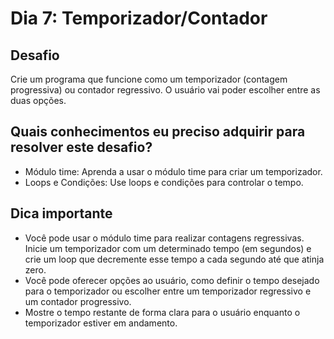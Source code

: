 # Dia 7: Temporizador/Contador

## Desafio
Crie um programa que funcione como um temporizador (contagem progressiva) ou contador regressivo. O usuário vai poder escolher entre as duas opções.

## Quais conhecimentos eu preciso adquirir para resolver este desafio?
- Módulo time: Aprenda a usar o módulo time para criar um temporizador.
- Loops e Condições: Use loops e condições para controlar o tempo.

## Dica importante
- Você pode usar o módulo time para realizar contagens regressivas. Inicie um temporizador com um determinado tempo (em segundos) e crie um loop que decremente esse tempo a cada segundo até que atinja zero.
- Você pode oferecer opções ao usuário, como definir o tempo desejado para o temporizador ou escolher entre um temporizador regressivo e um contador progressivo.
- Mostre o tempo restante de forma clara para o usuário enquanto o temporizador estiver em andamento.